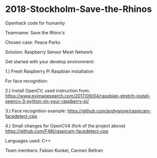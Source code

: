 # 2018-Stockholm-Save-the-Rhinos
Openhack code for humanity

Teamname: Save the Rhino's

Chosen case: Peace Parks

Solution: Raspberry Sensor Mesh Network 

Get started with your develop environment: 

1.) Fresh Raspberry Pi Raspbian installation

For face recognition:

2.) Install OpenCV, used instruction from: 
https://www.pyimagesearch.com/2017/09/04/raspbian-stretch-install-opencv-3-python-on-your-raspberry-pi/

3.) Face recognition example: 
https://github.com/andygrove/raspicam-facedetect-cpp

4.) Small changes for OpenCV4 (fork of the project above)
https://github.com/F48i/raspicam-facedetect-cpp

Languages used: C++

Team members: Fabian Kunkel, Carmen Beltran
